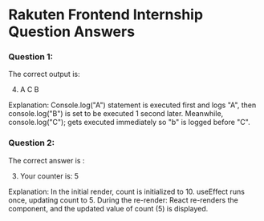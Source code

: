 # Rakuten Frontend Internship Question Answers

### Question 1: 

The correct output is:

4. A C B

Explanation:
 Console.log("A") statement is executed first and logs "A", then console.log("B") is set to be executed 1 second later. Meanwhile, console.log("C"); gets executed immediately so "b" is logged before "C".

 ### Question 2: 

 The correct answer is :

 3. Your counter is: 5

Explanation:
  In the initial render, count is initialized to 10. useEffect runs once, updating count to 5.
During the re-render: React re-renders the component, and the updated value of count (5) is displayed.
